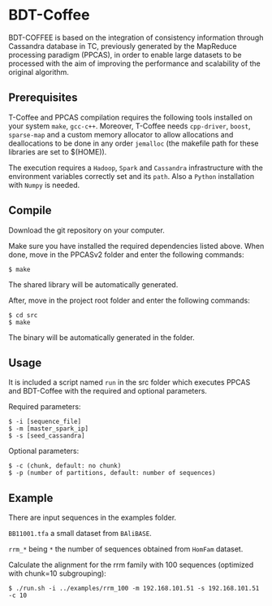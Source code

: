 BDT-Coffee
=========
BDT-COFFEE is based on the integration of consistency information through Cassandra database in TC, previously generated by the MapReduce processing paradigm (PPCAS), in order to enable large datasets to be processed with the aim of improving the performance and scalability of the original algorithm.

Prerequisites
--------------

T-Coffee and PPCAS compilation requires the following tools installed on your system ``make``, ``gcc-c++``. Moreover, T-Coffee needs ``cpp-driver``, ``boost``, ``sparse-map`` and a custom memory allocator to allow allocations and deallocations to be done in any order ``jemalloc`` (the makefile path for these libraries are set to $(HOME)).

The execution requires a ``Hadoop``, ``Spark`` and ``Cassandra`` infrastructure with the environment variables correctly set and its ``path``. Also a ``Python`` installation with ``Numpy`` is needed.


Compile 
--------
Download the git repository on your computer.
    
Make sure you have installed the required dependencies listed above. 
When done, move in the PPCASv2 folder and enter the following commands:     
    
    $ make
    

The shared library will be automatically generated.

After, move in the project root folder and enter the following commands:

    $ cd src
    $ make
	

The binary will be automatically generated in the folder.


Usage
--------
It is included a script named ``run`` in the src folder which executes PPCAS and BDT-Coffee with the required and optional parameters.

Required parameters:

    $ -i [sequence_file]
    $ -m [master_spark_ip]
    $ -s [seed_cassandra]
    
Optional parameters:

    $ -c (chunk, default: no chunk)
    $ -p (number of partitions, default: number of sequences)
    

Example
--------

There are input sequences in the examples folder.

``BB11001.tfa`` a small dataset from ``BAliBASE``.

``rrm_*`` being  ``*`` the number of sequences obtained from ``HomFam`` dataset.

Calculate the alignment for the rrm family with 100 sequences (optimized with chunk=10 subgrouping):

    $ ./run.sh -i ../examples/rrm_100 -m 192.168.101.51 -s 192.168.101.51 -c 10
